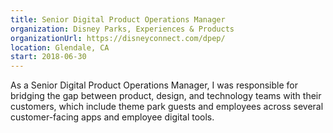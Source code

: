 ```yaml
---
title: Senior Digital Product Operations Manager
organization: Disney Parks, Experiences & Products
organizationUrl: https://disneyconnect.com/dpep/
location: Glendale, CA
start: 2018-06-30
---
```


As a Senior Digital Product Operations Manager, I was responsible for bridging the gap between product, design, and technology teams with their customers, which include theme park guests and employees across several customer-facing apps and employee digital tools.

